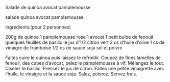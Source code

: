 Salade de quinoa avocat pamplemousse
 
salade quinoa avocat pamplemousse

Ingrédients:(pour 2 personnes)

200g de quinoa
1 pamplemousse rose
1 avocat
1 petit bulbe de fenouil
quelques feuilles de basilic
le jus d’1/2 citron vert
2 cs d’huile d’olive
1 cs de vinaigre de framboise
1/2 cs de sauce soja
sel et poivre

Faites cuire le quinoa puis laissez le refroidir.
Coupez de fines lamelles de fenouil, des cubes d’avocat, pelez le pamplemousse à vif. Mélangez le tout. Ciselez le basilic. Pressez le jus de citron.
Faites une petite vinaigrette avec l’huile, le vinaigre et la sauce soja. Salez, poivrez.
Servez frais.